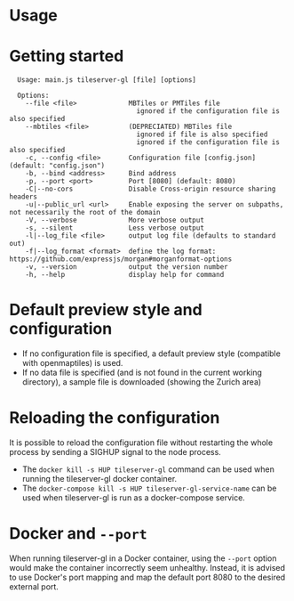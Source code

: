 
Usage
=====

Getting started
======

```
  Usage: main.js tileserver-gl [file] [options]

  Options:
    --file <file>             MBTiles or PMTiles file
                                ignored if the configuration file is also specified
    --mbtiles <file>          (DEPRECIATED) MBTiles file
                                ignored if file is also specified
                                ignored if the configuration file is also specified
    -c, --config <file>       Configuration file [config.json] (default: "config.json")
    -b, --bind <address>      Bind address
    -p, --port <port>         Port [8080] (default: 8080)
    -C|--no-cors              Disable Cross-origin resource sharing headers
    -u|--public_url <url>     Enable exposing the server on subpaths, not necessarily the root of the domain
    -V, --verbose             More verbose output
    -s, --silent              Less verbose output
    -l|--log_file <file>      output log file (defaults to standard out)
    -f|--log_format <format>  define the log format:  https://github.com/expressjs/morgan#morganformat-options
    -v, --version             output the version number
    -h, --help                display help for command
```

Default preview style and configuration
======

- If no configuration file is specified, a default preview style (compatible with openmaptiles) is used.
- If no data file is specified (and is not found in the current working directory), a sample file is downloaded (showing the Zurich area)

Reloading the configuration
======

It is possible to reload the configuration file without restarting the whole process by sending a SIGHUP signal to the node process.

- The `docker kill -s HUP tileserver-gl` command can be used when running the tileserver-gl docker container.
- The `docker-compose kill -s HUP tileserver-gl-service-name` can be used when tileserver-gl is run as a docker-compose service.

Docker and `--port`
======

When running tileserver-gl in a Docker container, using the `--port` option would make the container incorrectly seem unhealthy.
Instead, it is advised to use Docker's port mapping and map the default port 8080 to the desired external port.

